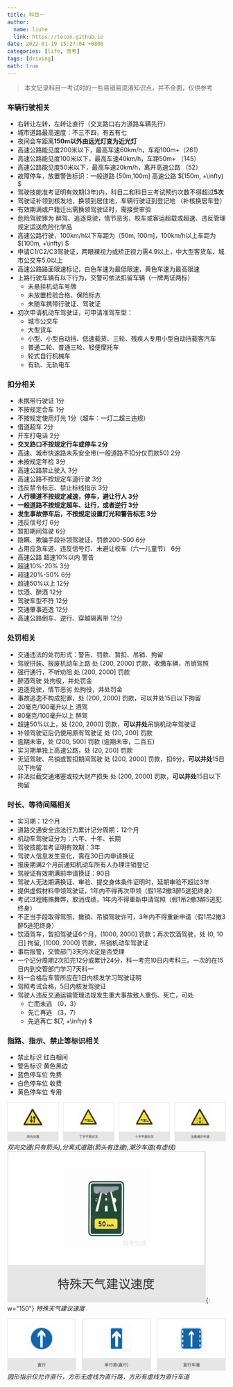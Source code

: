 ```yaml
---
title: 科目一
author: 
  name: liuhe
  link: https://tecon.github.io
date: 2022-01-19 15:27:04 +0800
categories: [life, 驾考]
tags: [driving]
math: true
---
```


> 本文记录科目一考试时的一些易错易混淆知识点，并不全面，仅供参考

### 车辆行驶相关
- 右转让左转，左转让直行（交叉路口右方道路车辆先行）
- 城市道路最高速度：不三不四，有五有七
- 夜间会车距离**150m以外由远光灯变为近光灯**
- 高速公路能见度200米以下，最高车速60km/h，车距100m+（261）
- 高速公路能见度100米以下，最高车速40km/h，车距50m+  （145）
- 高速公路能见度50米以下，最高车速20km/h，离开高速公路 （52）
- 故障停车，放置警告标识：一般道路 [50m,100m] 高速公路 $[150m, +\infty) $
- 驾驶技能准考证明有效期(3年)内，科目二和科目三考试预约次数不得超过**5次**
- 驾驶证补领到核发地，换领到居住地，车辆行驶证到登记地 （补核换居车登）
- 有效期满或户籍迁出需换领驾驶证时，需接受审验
- 危险驾驶罪为 醉驾、追逐竞驶，情节恶劣、校车或客运超载或超速、违反管理规定运送危险化学品
- 高速公路行驶，100km/h以下车距为（50m, 100m]，100km/h以上车距为 $[100m, +\infty) $
- 申请C1/C2/C3驾驶证，两眼裸视力或矫正视力需4.9以上，中大型客货车、城市公交车5.0以上
- 高速公路路面限速标记，白色车速为最低限速，黄色车速为最高限速
- 上路行驶车辆有以下行为，交警可依法扣留车辆（一牌两证两标）
  - 未悬挂机动车号牌
  - 未放置检验合格、保险标志
  - 未随车携带行驶证、驾驶证
- 初次申请机动车驾驶证，可申请准驾车型：
  - 城市公交车
  - 大型货车
  - 小型、小型自动挡、低速载货、三轮、残疾人专用小型自动挡载客汽车
  - 普通二轮、普通三轮、轻便摩托车
  - 轮式自行机械车
  - 有轨、无轨电车


### 扣分相关
- 未携带行驶证	1分
- 不按规定会车	1分
- 不按规定使用灯光	1分（超车：一灯二超三违规）
- 借道超车	2分
- 开车打电话	2分
- **交叉路口不按规定行车或停车	2分**
- 高速、城市快速路未系安全带(一般道路不扣分仅罚款50)	2分
- 未按规定年检	3分
- 高速公路禁止驶入	3分
- 高速公路不按规定车道行驶	3分
- 违反禁令标志、禁止标线指示	3分
- **人行横道不按规定减速，停车，避让行人    3分**
- **一般道路不按规定超车、让行，或者逆行	3分**
- **发生事故停车后，不按规定设置灯光和警告标志	3分**
- 违反信号灯	6分
- 暂扣期间驾驶	6分
- 隐瞒、欺骗手段补领驾驶证，罚款200-500	6分
- 占用应急车道、违反信号灯、未避让校车（六一儿童节）	6分
- 高速公路 超速10%以内	警告
- 超速10%-20%	3分
- 超速20%-50%	6分
- 超速50%以上	12分
- 饮酒、醉酒	12分
- 驾驶车型不符	12分
- 交通肇事逃逸	12分
- 高速公路倒车、逆行、穿越隔离带	12分


### 处罚相关
- 交通违法的处罚形式：警告、罚款、暂扣、吊销、拘留
- 驾驶拼装、报废机动车上路	处 (200, 2000] 罚款，收缴车辆，吊销驾照
- 强行通行，不听劝阻	处 (200, 2000] 罚款
- 醉酒驾驶	处拘役，并处罚金
- 追逐竞驶，情节恶劣	处拘役，并处罚金
- 事故逃逸不构成犯罪，处 (200, 2000] 罚款，可以并处15日以下拘留
- 20毫克/100毫升以上  酒驾
- 80毫克/100毫升以上  醉驾
- 超速50%以上，处 (200, 2000] 罚款，**可以并处**吊销机动车驾驶证
- 补领驾驶证后仍使用原有驾驶证	处 (20, 200] 罚款
- 逾期未审，处 (200, 500] 罚款  (逾期未审，二百五)
- 实习期单独上高速公路，处 (20, 200] 罚款
- 无证驾驶、吊销或暂扣期间驾驶	处 (200, 2000] 罚款，扣6分，**可以并处**15日以下拘留
- 非法拦截交通堵塞或较大财产损失	处 (200, 2000] 罚款，**可以并处**15日以下拘留


### 时长、等待间隔相关
- 实习期：12个月
- 道路交通安全违法行为累计记分周期：12个月
- 机动车驾驶证分为：六年、十年、长期
- 驾驶技能准考证明有效期：3年
- 驾驶人信息发生变化，需在30日内申请换证
- 报废期满2个月前通知机动车所有人办理注销登记
- 驾驶证有效期满前申请换证：90日
- 驾驶人无法期满换证、审验、提交身体条件证明时，延期审验不超过3年
- 提供虚假材料申领驾驶证，1年内不得再次申领（假1吊2撤3醉5逃犯终身）
- 考试过程贿赂舞弊，取消成绩，1年内不得重新申请驾照（假1吊2撤3醉5逃犯终身）
- 不正当手段取得驾照，撤销、吊销驾驶许可，3年内不得重新申请（假1吊2撤3醉5逃犯终身）
- 饮酒驾车，暂扣驾驶证6个月，(1000, 2000] 罚款；再次饮酒驾驶，处 (0, 10日] 拘留, (1000, 2000] 罚款，吊销机动车驾驶证
- 事后报警，交管部门3天内决定是否受理
- 一个记分周期2次扣完12分或累计24分，科一考完10日内考科三。一次的在15日内到交管部门学习7天科一
- 科一合格后车管所应在1日内核发学习驾驶证明
- 驾照考试合格，5日内核发驾驶证
- 驾驶人违反交通运输管理法规发生重大事故致人重伤、死亡，可处 
  - 亡而未逃 （0，3）
  - 先亡再逃 （3，7）
  - 先逃再亡   $[7, +\infty) $


### 指路、指示、禁止等标识相关
- 禁止标识	红白相间
- 警告标识	黄色黑边
- 蓝色停车位	免费
- 白色停车位	收费
- 黄色停车位	专用

![image-20220107105146046](https://raw.githubusercontent.com/tecon/img-cdn/master/2022/02/upgit_20220209_1644405860.jpg)
_双向交通(只有箭头),分离式道路(箭头有连接),潮汐车道(有虚线)_
<br>
![image-20220108092047490](https://raw.githubusercontent.com/tecon/img-cdn/master/2022/02/upgit_20220209_1644396421.png){: w="150"}
_特殊天气建议速度_



![image-20220111204548570](https://raw.githubusercontent.com/tecon/img-cdn/master/2022/02/upgit_20220209_1644406565.jpg)
_圆形指示仅允许直行，方形无虚线为直行路，方形有虚线为直行车道_
